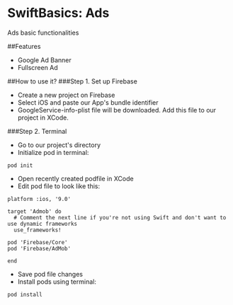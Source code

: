 # SwiftBasics: Ads
Ads basic functionalities

##Features
- Google Ad Banner
- Fullscreen Ad

##How to use it?
###Step 1. Set up Firebase
- Create a new project on Firebase
- Select iOS and paste our App's bundle identifier
- GoogleService-info-plist file will be downloaded. Add this file to our project in XCode.

###Step 2. Terminal
- Go to our project's directory
- Initialize pod in terminal:
```
pod init
```
- Open recently created podfile in XCode
- Edit pod file to look like this:
```
platform :ios, '9.0'

target 'Admob' do
  # Comment the next line if you're not using Swift and don't want to use dynamic frameworks
  use_frameworks!

pod 'Firebase/Core'
pod 'Firebase/AdMob'

end
```
- Save pod file changes
- Install pods using terminal:
```
pod install
```
